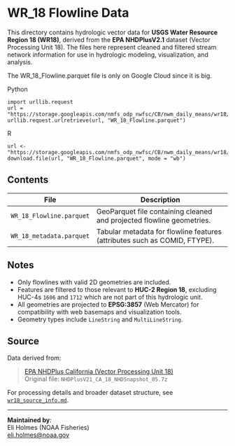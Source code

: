 # WR_18 Flowline Data

This directory contains hydrologic vector data for **USGS Water Resource Region 18 (WR18)**, derived from the **EPA NHDPlusV2.1** dataset (Vector Processing Unit 18). The files here represent cleaned and filtered stream network information for use in hydrologic modeling, visualization, and analysis.

The WR_18_Flowline.parquet file is only on Google Cloud since it is big.

Python
```
import urllib.request
url = "https://storage.googleapis.com/nmfs_odp_nwfsc/CB/nwm_daily_means/wr18/flowline/WR_18_Flowline.parquet"
urllib.request.urlretrieve(url, "WR_18_Flowline.parquet")
```

R
```
url <- "https://storage.googleapis.com/nmfs_odp_nwfsc/CB/nwm_daily_means/wr18/flowline/WR_18_Flowline.parquet"
download.file(url, "WR_18_Flowline.parquet", mode = "wb")
```

## Contents

| File                     | Description                                                                 |
|--------------------------|-----------------------------------------------------------------------------|
| `WR_18_Flowline.parquet` | GeoParquet file containing cleaned and projected flowline geometries.       |
| `WR_18_metadata.parquet` | Tabular metadata for flowline features (attributes such as COMID, FTYPE).   |

## Notes

- Only flowlines with valid 2D geometries are included.
- Features are filtered to those relevant to **HUC-2 Region 18**, excluding HUC-4s `1606` and `1712` which are not part of this hydrologic unit.
- All geometries are projected to **EPSG:3857** (Web Mercator) for compatibility with web basemaps and visualization tools.
- Geometry types include `LineString` and `MultiLineString`.

## Source

Data derived from:

> [EPA NHDPlus California (Vector Processing Unit 18)](https://www.epa.gov/waterdata/nhdplus-california-data-vector-processing-unit-18)  
> Original file: `NHDPlusV21_CA_18_NHDSnapshot_05.7z`

For processing details and broader dataset structure, see [`wr18_source_info.md`](../wr18_source_info.md).

---

**Maintained by**:  
Eli Holmes (NOAA Fisheries)  
eli.holmes@noaa.gov
